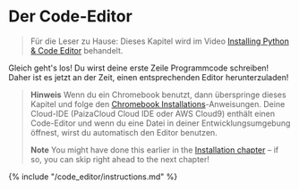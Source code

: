 # Der Code-Editor

> Für die Leser zu Hause: Dieses Kapitel wird im Video [Installing Python & Code Editor](https://www.youtube.com/watch?v=pVTaqzKZCdA&t=4m43s) behandelt.

Gleich geht's los! Du wirst deine erste Zeile Programmcode schreiben! Daher ist es jetzt an der Zeit, einen entsprechenden Editor herunterzuladen!

> **Hinweis** Wenn du ein Chromebook benutzt, dann überspringe dieses Kapitel und folge den [Chromebook Installations](../chromebook_setup/README.md)-Anweisungen. Deine Cloud-IDE (PaizaCloud Cloud IDE oder AWS Cloud9) enthält einen Code-Editor und wenn du eine Datei in deiner Entwicklungsumgebung öffnest, wirst du automatisch den Editor benutzen.
> 
> **Note** You might have done this earlier in the [Installation chapter](../installation/README.md) – if so, you can skip right ahead to the next chapter!

{% include "/code_editor/instructions.md" %}